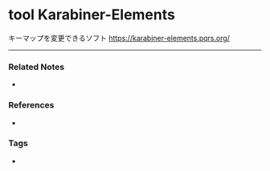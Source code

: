 # tool Karabiner-Elements
キーマップを変更できるソフト
https://karabiner-elements.pqrs.org/

----
### Related Notes
- 

### References
- 

### Tags
- 